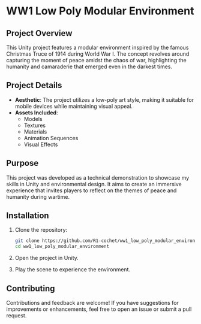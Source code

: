 # WW1 Low Poly Modular Environment

## Project Overview

This Unity project features a modular environment inspired by the famous Christmas Truce of 1914 during World War I. The concept revolves around capturing the moment of peace amidst the chaos of war, highlighting the humanity and camaraderie that emerged even in the darkest times. 

## Project Details

- **Aesthetic**: The project utilizes a low-poly art style, making it suitable for mobile devices while maintaining visual appeal.
- **Assets Included**: 
  - Models
  - Textures
  - Materials
  - Animation Sequences
  - Visual Effects

## Purpose

This project was developed as a technical demonstration to showcase my skills in Unity and environmental design. It aims to create an immersive experience that invites players to reflect on the themes of peace and humanity during wartime.

## Installation

1. Clone the repository:
   ```bash
   git clone https://github.com/R1-cochet/ww1_low_poly_modular_environment.git
   cd ww1_low_poly_modular_environment

2. Open the project in Unity.

3. Play the scene to experience the environment.

## Contributing

Contributions and feedback are welcome! If you have suggestions for improvements or enhancements, feel free to open an issue or submit a pull request.
